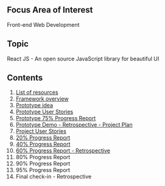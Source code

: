 ## Focus Area of Interest
Front-end Web Development

## Topic
React JS - An open source JavaScript library for beautiful UI

## Contents
1. [List of resources](posts/week-09-10)
2. [Framework overview](posts/week-09-17)
3. [Prototype idea](posts/week-09-17-02)
4. [Prototype User Stories](posts/week-09-24)
5. [Prototype 75% Progress Report](posts/week-10-01)
6. [Prototype Demo - Retrospective - Project Plan](posts/week-10-08)
7. [Project User Stories](posts/week-10-15)
8. [20% Progress Report](posts/week-10-22)
9. [40% Progress Report](posts/week-10-29)
10. [60% Progress Report - Retrospective](posts/week-11-05)
11. 80% Progress Report [](posts/week-11-12)
12. 90% Progress Report [](posts/week-11-19)
13. 95% Progress Report [](posts/week-11-26)
14. Final check-in - Retrospective [](posts/week-12-03)
